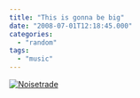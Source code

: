 ```yaml
---
title: "This is gonna be big"
date: "2008-07-01T12:18:45.000"
categories: 
  - "random"
tags: 
  - "music"
---
```


[![Noisetrade](http://www.chrishubbs.com/wordpress/wp-content/uploads/2008/07/splash.jpg "Noisetrade")](http://www.noisetrade.com)
